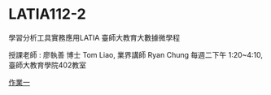 # LATIA112-2
學習分析工具實務應用LATIA
臺師大教育大數據微學程

授課老師 : 廖執善 博士 Tom Liao, 	業界講師 Ryan Chung
每週二下午 1:20~4:10, 	臺師大教育學院402教室


[作業一](https://github.com/Ianlee0713/LATIA112-2/tree/main/HW1)  

